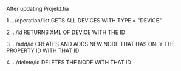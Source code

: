﻿After updating Projekt.tia

1 .../operation/list GETS ALL DEVICES WITH TYPE = "DEVICE"

2 .../id             RETURNS XML OF DEVICE WITH THE ID

3 .../add/id         CREATES AND ADDS NEW NODE THAT HAS ONLY THE PROPERTY ID WITH THAT ID

4 .../delete/id      DELETES THE NODE WITH THAT ID 
